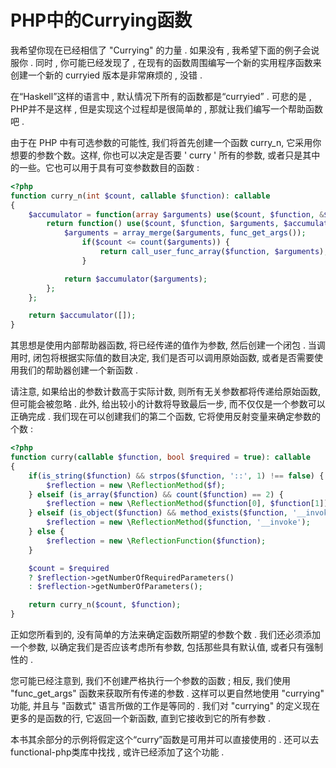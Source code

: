 # PHP中的Currying函数

我希望你现在已经相信了 "Currying" 的力量 . 如果没有 , 我希望下面的例子会说服你 . 同时 , 你可能已经发现了 , 在现有的函数周围编写一个新的实用程序函数来创建一个新的 curryied 版本是非常麻烦的 , 没错 .

在“Haskell”这样的语言中 , 默认情况下所有的函数都是“curryied” . 可悲的是 , PHP并不是这样 , 但是实现这个过程却是很简单的 , 那就让我们编写一个帮助函数吧 .

由于在 PHP 中有可选参数的可能性, 我们将首先创建一个函数 curry\_n, 它采用你想要的参数个数。这样, 你也可以决定是否要 ' curry ' 所有的参数, 或者只是其中的一些。它也可以用于具有可变参数数目的函数 :

```php
<?php
function curry_n(int $count, callable $function): callable
{
    $accumulator = function(array $arguments) use($count, $function, &$accumulator) {
        return function() use($count, $function, $arguments, $accumulator) {
            $arguments = array_merge($arguments, func_get_args());
                if($count <= count($arguments)) {
                    return call_user_func_array($function, $arguments);
                }

            return $accumulator($arguments);
        };
    };

    return $accumulator([]);
}
```

其思想是使用内部帮助器函数, 将已经传递的值作为参数, 然后创建一个闭包 . 当调用时, 闭包将根据实际值的数目决定, 我们是否可以调用原始函数, 或者是否需要使用我们的帮助器创建一个新函数 .

请注意, 如果给出的参数计数高于实际计数, 则所有无关参数都将传递给原始函数, 但可能会被忽略 . 此外, 给出较小的计数将导致最后一步, 而不仅仅是一个参数可以正确完成 . 我们现在可以创建我们的第二个函数, 它将使用反射变量来确定参数的个数 :

```php
<?php
function curry(callable $function, bool $required = true): callable
{
    if(is_string($function) && strpos($function, '::', 1) !== false) {
        $reflection = new \ReflectionMethod($f);
    } elseif (is_array($function) && count($function) == 2) {
        $reflection = new \ReflectionMethod($function[0], $function[1]);
    } elseif (is_object($function) && method_exists($function, '__invoke')) {
        $reflection = new \ReflectionMethod($function, '__invoke');
    } else {
        $reflection = new \ReflectionFunction($function);
    }

    $count = $required 
    ? $reflection->getNumberOfRequiredParameters() 
    : $reflection->getNumberOfParameters();

    return curry_n($count, $function);
}
```

正如您所看到的, 没有简单的方法来确定函数所期望的参数个数 . 我们还必须添加一个参数, 以确定我们是否应该考虑所有参数, 包括那些具有默认值, 或者只有强制性的 . 

您可能已经注意到, 我们不创建严格执行一个参数的函数 ; 相反, 我们使用 "func\_get\_args" 函数来获取所有传递的参数 . 这样可以更自然地使用 "currying" 功能, 并且与 "函数式" 语言所做的工作是等同的 . 我们对 "currying" 的定义现在更多的是函数的行, 它返回一个新函数, 直到它接收到它的所有参数 . 

本书其余部分的示例将假定这个“curry”函数是可用并可以直接使用的 . 还可以去functional-php类库中找找 , 或许已经添加了这个功能 . 

